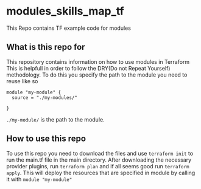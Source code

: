 # modules_skills_map_tf
This Repo contains TF example code for modules


## What is this repo for

This repository contains information on how to use modules in Terraform
This is helpfull in order to follow the DRY(Do not Repeat Yourself) methodology.
To do this you specify the path to the module you need to reuse like so
```
module "my-module" {
  source = "./my-modules/"

}
```

`./my-module/` is the path to the module.


## How to use this repo

To use this repo you need to download the files and use `terraform init` to run the main.tf file in the main directory.
After downloading the necessary provider plugins, run `terraform plan` and if all seems good run `terraform apply`.
This will deploy the resources that are specified in  module by calling it with  `module "my-module"`
